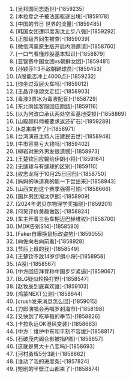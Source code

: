 
1. [吴邦国同志逝世]-[1859235]
1. [本拉登之子被法国驱逐出境]-[1859178]
1. [中国的节日 世界的流量]-[1859485]
1. [韩国女团遭印度淘汰止步八强]-[1859292]
1. [正部级齐同生被查]-[1859039]
1. [微信鸿蒙原生版开启内测邀请]-[1858760]
1. [一口气看懂炒股基本知识]-[1858879]
1. [亚锦赛中国女团vs朝鲜女团]-[1859481]
1. [孙颖莎1:3不敌朝鲜球员]-[1859453]
1. [A股能否冲上4000点]-[1859232]
1. [你坐过双层火车吗]-[1859012]
1. [王晶评张颂文走红]-[1858903]
1. [毒液3贾冰为毒液配音]-[1858729]
1. [东北雨姐客服回应跑路]-[1859116]
1. [以为何改口承认两处空军基地受损]-[1858869]
1. [山取颜料师被要求返还矿石]-[1859289]
1. [k总来南宁了]-[1858971]
1. [台湾演员主持人汪建民去世]-[1858948]
1. [牛市容易亏大钱吗]-[1859402]
1. [柳岩对圈外男友很遗憾]-[1858973]
1. [王楚钦回应输给伊朗小将]-[1859164]
1. [无缝球与有缝球的区别]-[1859110]
1. [权志龙将于10月25日回归]-[1858750]
1. [妈妈的味道真的能一下尝出来]-[1858943]
1. [山西文创这个赛季强得可怕]-[1858666]
1. [国乒男团淘汰伊朗]-[1858909]
1. [2024年诺贝尔物理学奖揭晓]-[1859201]
1. [何炅评价黄磊做饭]-[1858824]
1. [车主开着三色车棚迈巴赫维权]-[1858700]
1. [MDK告别S14]-[1858580]
1. [Faker自曝换鼠标改姿势]-[1859055]
1. [向佐向右向前看]-[1858928]
1. [节后上班的我]-[1858549]
1. [王楚钦不敌14岁伊朗小将]-[1858958]
1. [A股]-[1858567]
1. [中方回应拜登称中国步步紧逼]-[1859067]
1. [BLG疑似轮换打野]-[1858547]
1. [赵牧辰到底喜欢谁]-[1859103]
1. [鸿蒙NEXT公测]-[1858644]
1. [crush发来消息怎么回]-[1859015]
1. [刀郎演唱会再唱罗刹海市]-[1858198]
1. [又快到了吃草莓的季节]-[1858826]
1. [卡拉永远OK港风变装]-[1858663]
1. [中方：维护中东和平刻不容缓]-[1858817]
1. [石破茂内阁合影被指P图]-[1858657]
1. [这就是男大十八变吗]-[1858693]
1. [河村勇辉5分3助]-[1858862]
1. [谁动了我的进度条]-[1857824]
1. [短剧的半壁江山都来了]-[1858874]